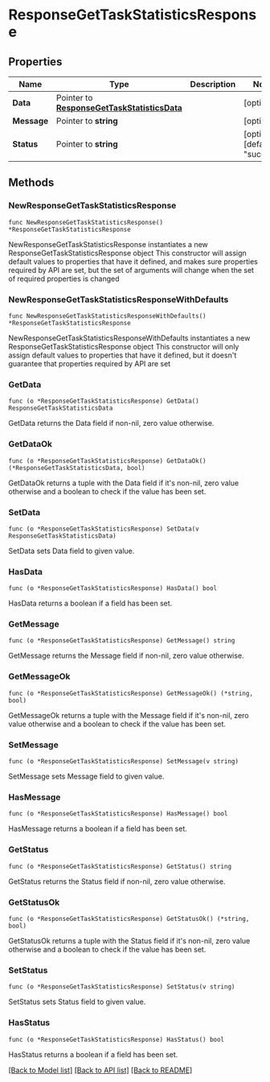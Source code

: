 # ResponseGetTaskStatisticsResponse

## Properties

Name | Type | Description | Notes
------------ | ------------- | ------------- | -------------
**Data** | Pointer to [**ResponseGetTaskStatisticsData**](ResponseGetTaskStatisticsData.md) |  | [optional] 
**Message** | Pointer to **string** |  | [optional] 
**Status** | Pointer to **string** |  | [optional] [default to "success"]

## Methods

### NewResponseGetTaskStatisticsResponse

`func NewResponseGetTaskStatisticsResponse() *ResponseGetTaskStatisticsResponse`

NewResponseGetTaskStatisticsResponse instantiates a new ResponseGetTaskStatisticsResponse object
This constructor will assign default values to properties that have it defined,
and makes sure properties required by API are set, but the set of arguments
will change when the set of required properties is changed

### NewResponseGetTaskStatisticsResponseWithDefaults

`func NewResponseGetTaskStatisticsResponseWithDefaults() *ResponseGetTaskStatisticsResponse`

NewResponseGetTaskStatisticsResponseWithDefaults instantiates a new ResponseGetTaskStatisticsResponse object
This constructor will only assign default values to properties that have it defined,
but it doesn't guarantee that properties required by API are set

### GetData

`func (o *ResponseGetTaskStatisticsResponse) GetData() ResponseGetTaskStatisticsData`

GetData returns the Data field if non-nil, zero value otherwise.

### GetDataOk

`func (o *ResponseGetTaskStatisticsResponse) GetDataOk() (*ResponseGetTaskStatisticsData, bool)`

GetDataOk returns a tuple with the Data field if it's non-nil, zero value otherwise
and a boolean to check if the value has been set.

### SetData

`func (o *ResponseGetTaskStatisticsResponse) SetData(v ResponseGetTaskStatisticsData)`

SetData sets Data field to given value.

### HasData

`func (o *ResponseGetTaskStatisticsResponse) HasData() bool`

HasData returns a boolean if a field has been set.

### GetMessage

`func (o *ResponseGetTaskStatisticsResponse) GetMessage() string`

GetMessage returns the Message field if non-nil, zero value otherwise.

### GetMessageOk

`func (o *ResponseGetTaskStatisticsResponse) GetMessageOk() (*string, bool)`

GetMessageOk returns a tuple with the Message field if it's non-nil, zero value otherwise
and a boolean to check if the value has been set.

### SetMessage

`func (o *ResponseGetTaskStatisticsResponse) SetMessage(v string)`

SetMessage sets Message field to given value.

### HasMessage

`func (o *ResponseGetTaskStatisticsResponse) HasMessage() bool`

HasMessage returns a boolean if a field has been set.

### GetStatus

`func (o *ResponseGetTaskStatisticsResponse) GetStatus() string`

GetStatus returns the Status field if non-nil, zero value otherwise.

### GetStatusOk

`func (o *ResponseGetTaskStatisticsResponse) GetStatusOk() (*string, bool)`

GetStatusOk returns a tuple with the Status field if it's non-nil, zero value otherwise
and a boolean to check if the value has been set.

### SetStatus

`func (o *ResponseGetTaskStatisticsResponse) SetStatus(v string)`

SetStatus sets Status field to given value.

### HasStatus

`func (o *ResponseGetTaskStatisticsResponse) HasStatus() bool`

HasStatus returns a boolean if a field has been set.


[[Back to Model list]](../README.md#documentation-for-models) [[Back to API list]](../README.md#documentation-for-api-endpoints) [[Back to README]](../README.md)



